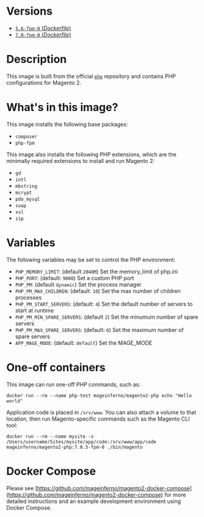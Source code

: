 # Versions

- [`5.6-fpm-0` (_Dockerfile_)](https://github.com/mageinferno/docker-magento2-php/tree/5.6-fpm-0/Dockerfile)
- [`7.0-fpm-0` (_Dockerfile_)](https://github.com/mageinferno/docker-magento2-php/tree/7.0-fpm-0/Dockerfile)

# Description

This image is built from the official [`php`](https://hub.docker.com/_/php/) repository and contains PHP configurations for Magento 2.

# What's in this image?

This image installs the following base packages:

- `composer`
- `php-fpm`

This image also installs the following PHP extensions, which are the minimally required extensions to install and run Magento 2:

- `gd`
- `intl`
- `mbstring`
- `mcrypt`
- `pdo_mysql`
- `soap`
- `xsl`
- `zip`

# Variables

The following variables may be set to control the PHP environment:

- `PHP_MEMORY_LIMIT`: (default `2048M`) Set the memory_limit of php.ini
- `PHP_PORT`: (default: `9000`) Set a custom PHP port
- `PHP_PM`: (default `dynamic`) Set the process manager
- `PHP_PM_MAX_CHILDREN`: (default: `10`) Set the max number of children processes
- `PHP_PM_START_SERVERS`: (default: `4`) Set the default number of servers to start at runtime
- `PHP_PM_MIN_SPARE_SERVERS`: (default `2`) Set the minumum number of spare servers
- `PHP_PM_MAX_SPARE_SERVERS`: (default: `6`) Set the maximum number of spare servers
- `APP_MAGE_MODE`: (default: `default`) Set the MAGE_MODE

# One-off containers

This image can run one-off PHP commands, such as:

`docker run --rm --name php-test mageinferno/magento2-php echo "Hello world"`

Application code is placed in `/srv/www`. You can also attach a volume to that location, then run Magento-specific commands such as the Magento CLI tool:

`docker run --rm --name mysite -v /Users/username/Sites/mysite/app/code:/srv/www/app/code mageinferno/magento2-php:7.0.5-fpm-0 ./bin/magento`

# Docker Compose

Please see [https://github.com/mageinferno/magento2-docker-compose](https://github.com/mageinferno/magento2-docker-compose) for more detailed instructions and an example development environment using Docker Compose.
